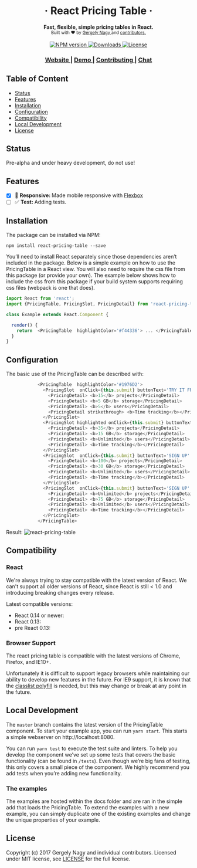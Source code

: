 <h1 align="center">&middot;  React Pricing Table  &middot;</h1>

<div align="center">
  <strong>Fast, flexible, simple pricing tables in React.</strong>
</div>
<div align="center">
  <sub> Built with ❤︎ by
    <a href="https://www.linkedin.com/in/gergely-nagy-9a8198117/">Gergely Nagy </a> and <a href=""> contributors. </a>
  </sub>
</div>
<br />
<div align="center">
  <!-- NPM version -->
  <a href="https://www.npmjs.com/package/react-pricing-table">
    <img src="https://badge.fury.io/js/react-pricing-table.svg" alt="NPM version" />
  </a>
  <!-- Downloads -->
  <a href="https://www.npmjs.com/package/react-pricing-table">
    <img src="https://img.shields.io/npm/dm/react-pricing-table.svg?style=flat" alt="Downloads" />
  </a>
  <!-- License-->
  <a href="https://github.com/gergely-nagy/react-pricing-table/blob/master/LICENSE">
    <img src="https://img.shields.io/badge/license-MIT-blue.svg?style=flat" alt="License" />
  </a>
</div>

<div align="center">
  <h3>
    <a href="https://gitter.im/react-pricing-table/Lobby">
      Website
    </a>
    <span> | </span>
    <a href="https://gitter.im/react-pricing-table/Lobby">
      Demo
    </a>
    <span> | </span>
    <a href="https://gitter.im/react-pricing-table/Lobby">
      Contributing
    </a>
    <span> | </span>
    <a href="https://gitter.im/react-pricing-table/Lobby">
      Chat
    </a>
  </h3>
</div>


## Table of Content
- [Status](#status)
- [Features](#features)
- [Installation](#installation)
- [Configuration](#configuration)
- [Compatibility](#compatibility)
- [Local Development](#localdevelopment)
- [License](#license)


## Status
Pre-alpha and under heavy development, do not use!


## Features
- [x] :iphone: <strong>Responsive: </strong> Made mobile responsive with [Flexbox](https://developer.mozilla.org/en-US/docs/Web/CSS/CSS_Flexible_Box_Layout)
- [ ] :white_check_mark: <strong>Test: </strong> Adding tests.

## Installation

The package can be installed via NPM:

```
npm install react-pricing-table --save
```

You’ll need to install React separately since those dependencies aren’t included in the package. Below is a simple example on how to use the PricingTable in a React view. You will also need to require the css file from this package (or provide your own). The example below shows how to include the css from this package if your build system supports requiring css files (webpack is one that does).

```js
import React from 'react';
import {PricingTable, PricingSlot, PricingDetail} from 'react-pricing-table';

class Example extends React.Component {

  render() {
    return  <PricingTable  highlightColor='#f44336'> ... </PricingTable>
  }
}
```

## Configuration

The basic use of the PricingTable can be described with:

```js
            <PricingTable  highlightColor='#1976D2'>
              <PricingSlot  onClick={this.submit} buttonText='TRY IT FREE' title='FREE' priceText='$0/month' onClick={this.submit}>
                <PricingDetail> <b>15</b> projects</PricingDetail>
                <PricingDetail> <b>5 GB</b> storage</PricingDetail>
                <PricingDetail> <b>5</b> users</PricingDetail>
                <PricingDetail strikethrough> <b>Time tracking</b></PricingDetail>
              </PricingSlot>
              <PricingSlot highlighted onClick={this.submit} buttonText='SIGN UP' title='BASIC' priceText='$24/month' onClick={this.submit}>
                <PricingDetail> <b>35</b> projects</PricingDetail>
                <PricingDetail> <b>15 GB</b> storage</PricingDetail>
                <PricingDetail> <b>Unlimited</b> users</PricingDetail>
                <PricingDetail> <b>Time tracking</b></PricingDetail>
              </PricingSlot>
              <PricingSlot  onClick={this.submit} buttonText='SIGN UP' title='PROFESSIONAL' priceText='$99/month' onClick={this.submit}>
                <PricingDetail> <b>100</b> projects</PricingDetail>
                <PricingDetail> <b>30 GB</b> storage</PricingDetail>
                <PricingDetail> <b>Unlimited</b> users</PricingDetail>
                <PricingDetail> <b>Time tracking</b></PricingDetail>
              </PricingSlot>
              <PricingSlot  onClick={this.submit} buttonText='SIGN UP' title='ENTERPRISE' priceText='$200/month' onClick={this.submit}>
                <PricingDetail> <b>Unlimited</b> projects</PricingDetail>
                <PricingDetail> <b>75 GB</b> storage</PricingDetail>
                <PricingDetail> <b>Unlimited</b> users</PricingDetail>
                <PricingDetail> <b>Time tracking</b></PricingDetail>
              </PricingSlot>
            </PricingTable>
```

Result:
![react-pricing-table](http://i.imgur.com/nScph1f.png)

## Compatibility

### React

We're always trying to stay compatible with the latest version of React. We can't support all older versions of React, since React is still < 1.0 and introducing breaking changes every release.

Latest compatible versions:
- React 0.14 or newer:
- React 0.13:
- pre React 0.13:

### Browser Support

The react pricing table is compatible with the latest versions of Chrome, Firefox, and IE10+.

Unfortunately it is difficult to support legacy browsers while maintaining our ability to develop new features in the future.  For IE9 support, it is known that the [classlist polyfill](https://www.npmjs.com/package/classlist-polyfill) is needed, but this may change or break at any point in the future.

## Local Development

The `master` branch contains the latest version of the PricingTable component. To start your example app, you can run `yarn start`. This starts a simple webserver on http://localhost:8080.

You can run `yarn test` to execute the test suite and linters. To help you develop the component we’ve set up some tests that covers the basic functionality (can be found in  `/tests`). Even though we’re big fans of testing, this only covers a small piece of the component. We highly recommend you add tests when you’re adding new functionality.

### The examples
The examples are hosted within the docs folder and are ran in the simple add that loads the PricingTable. To extend the examples with a new example, you can simply duplicate one of the existing examples and change the unique properties of your example.


## License

Copyright (c) 2017 Gergely Nagy and individual contributors. Licensed under MIT license, see [LICENSE](LICENSE) for the full license.
